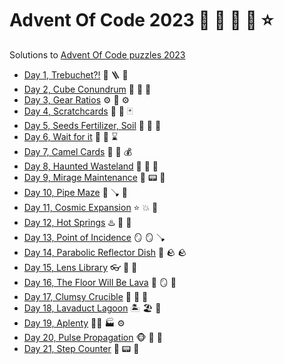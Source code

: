 Advent Of Code 2023 :santa: :elf: :elf: :elf: :star:
====================================================

Solutions to [Advent Of Code puzzles 2023](https://adventofcode.com/2023)

* [Day 1, Trebuchet?!](day1-trebuchet) :elf: :ladder: :bow_and_arrow:
* [Day 2, Cube Conundrum](day2-cube-conundrum) :ice_cube: :ice_cube: :ice_cube:
* [Day 3, Gear Ratios](da3-gear-ratios) :gear: :wrench: :gear:
* [Day 4, Scratchcards](day4-scratchcards) :game_die: :flower_playing_cards: :black_joker:
* [Day 5, Seeds Fertilizer, Soil](day5-seeds-fertilizer) :seedling: :herb: :cactus:
* [Day 6, Wait for it](day6-wait-for-it) :speedboat: :rowboat: :hourglass:
* [Day 7, Camel Cards](day7-camel-cards) :camel: :flower_playing_cards: :moneybag:
* [Day 8, Haunted Wasteland](day8-haunted-wasteland) :ghost: :ghost: :ghost:
* [Day 9, Mirage Maintenance](day9-mirage-maintenance) :palm_tree: :pager: :floppy_disk:
* [Day 10, Pipe Maze](day10-pipe-maze) :bathtub: :plunger: :shower:
* [Day 11, Cosmic Expansion](day11-cosmic-expansion) :star: :collision: :dizzy:
* [Day 12, Hot Springs](day12-hot-springs) :hotsprings: :bath: :sunrise_over_mountains:
* [Day 13, Point of Incidence](day13-point-of-incidence) :mirror: :mirror: :plunger:
* [Day 14, Parabolic Reflector Dish](day14-parabolic-reflector-dish) :satellite: :rock: :rock:
* [Day 15, Lens Library](day15-lens-library) :eyeglasses: :goggles: :deer:
* [Day 16, The Floor Will Be Lava](day16-the-floor-will-be-lava) :volcano: :mirror: :gem:
* [Day 17, Clumsy Crucible](day17-clumsy-crucible) :volcano: :railway_car: :train:
* [Day 18, Lavaduct Lagoon](day18-lavaduct-lagoon) :desert_island: :beach_umbrella: :volcano:
* [Day 19, Aplenty](day19-aplenty) :factory_worker: :factory: :gear:
* [Day 20, Pulse Propagation](day20-pulse-propagation) :monkey_face: :monkey: :orangutan:
* [Day 21, Step Counter](day21-step-counter) :house_with_garden: :pager: :tulip:
